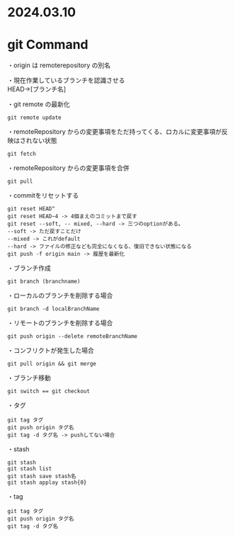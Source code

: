 # 2024.03.10

# git Command

・origin は remoterepository の別名

・現在作業しているブランチを認識させる<br/>
HEAD->[ブランチ名]

・git remote の最新化
```
git remote update
```

・remoteRepository からの変更事項をただ持ってくる、ロカルに変更事項が反映はされない状態
```
git fetch
```

・remoteRepository からの変更事項を合併
```
git pull
```

・commitをリセットする
```
git reset HEAD^
git reset HEAD~4 -> 4個まえのコミットまで戻す
git reset --soft, -- mixed, --hard -> 三つのoptionがある。
--soft -> ただ戻すことだけ
--mixed -> これがdefault
--hard -> ファイルの修正なども完全になくなる、復旧できない状態になる
git push -f origin main -> 履歴を最新化
```

・ブランチ作成
```
git branch (branchname)
```

・ローカルのブランチを削除する場合
```
git branch -d localBranchName
```

・リモートのブランチを削除する場合
```git
git push origin --delete remoteBranchName
```

・コンフリクトが発生した場合
```
git pull origin && git merge
```

・ブランチ移動
```
git switch == git checkout
```

・タグ
```
git tag タグ
git push origin タグ名
git tag -d タグ名 -> pushしてない場合
```

・stash
```
git stash
git stash list
git stash save stash名
git stash applay stash{0}
```

・tag
```
git tag タグ
git push origin タグ名
git tag -d タグ名
```